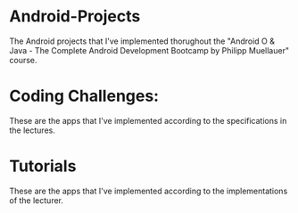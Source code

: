 # Android-Projects

The Android projects that I've implemented thorughout the "Android O & Java - The Complete Android Development Bootcamp by Philipp Muellauer" course.

# Coding Challenges:
These are the apps that I've implemented according to the specifications in the lectures.

# Tutorials
These are the apps that I've implemented according to the implementations of the lecturer.
